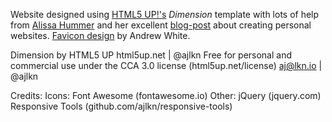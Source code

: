 Website designed using [HTML5 UP!'s](html5up.net) *Dimension* template with lots of help from [Alissa Hummer](https://github.com/amhummer/amhummer.github.io/) 
and her excellent [blog-post](https://www.blopig.com/blog/2023/02/creating-a-personal-website/) about creating personal websites.
[Favicon design](https://github.com/whitead/protein-emoji) by Andrew White.

Dimension by HTML5 UP
html5up.net | @ajlkn
Free for personal and commercial use under the CCA 3.0 license (html5up.net/license)
aj@lkn.io | @ajlkn

Credits:
	Icons:
		Font Awesome (fontawesome.io)
	Other:
		jQuery (jquery.com)
		Responsive Tools (github.com/ajlkn/responsive-tools)
